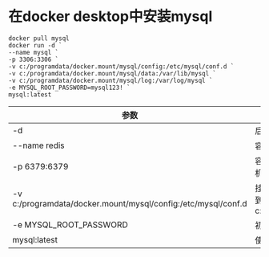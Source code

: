 # 在docker desktop中安装mysql
``` Shell
docker pull mysql
docker run -d `
--name mysql `
-p 3306:3306 `
-v c:/programdata/docker.mount/mysql/config:/etc/mysql/conf.d `
-v c:/programdata/docker.mount/mysql/data:/var/lib/mysql `
-v c:/programdata/docker.mount/mysql/log:/var/log/mysql `
-e MYSQL_ROOT_PASSWORD=mysql123! `
mysql:latest
```

|参数|说明|
|-|-|
|-d|后台模式启动mysql
|--name redis|容器名字为redis
|-p 6379:6379|容器mysql端口3306映射宿主主机3306
|-v c:/programdata/docker.mount/mysql/config:/etc/mysql/conf.d|挂载路径,将右边容器内部路径挂载到本地c:/programdata/docker.mount/...
|-e MYSQL_ROOT_PASSWORD|初始化root用户的密码
|mysql:latest|使用镜像:mysql:latest

